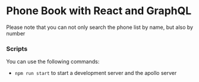 # Phone Book with React and GraphQL

Please note that you can not only search the phone list by name, but also by number

### Scripts

You can use the following commands:

- `npm run start` to start a development server and the apollo server
